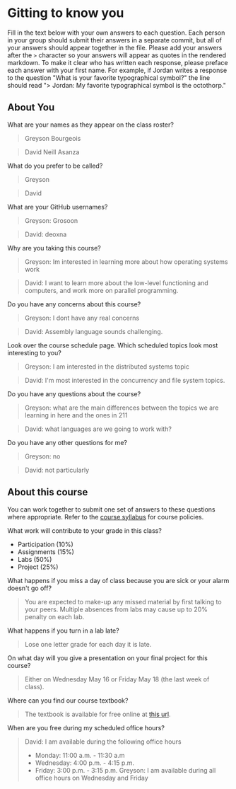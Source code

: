 # Gitting to know you
Fill in the text below with your own answers to each question. Each person in your group should submit their answers in a separate commit, but all of your answers should appear together in the file. Please add your answers after the `>` character so your answers will appear as quotes in the rendered markdown. To make it clear who has written each response, please preface each answer with your first name. For example, if Jordan writes a response to the question "What is your favorite typographical symbol?" the line should read "> Jordan: My favorite typographical symbol is the octothorp." 

## About You
What are your names as they appear on the class roster?
> Greyson Bourgeois

> David Neill Asanza

What do you prefer to be called?
> Greyson

> David

What are your GitHub usernames?
> Greyson: Grosoon

> David: deoxna

Why are you taking this course?
> Greyson: Im interested in learning more about how operating systems work

> David: I want to learn more about the low-level functioning and computers, and work more on parallel programming.

Do you have any concerns about this course?
> Greyson: I dont have any real concerns

> David: Assembly language sounds challenging.

Look over the course schedule page. Which scheduled topics look most interesting to you?
> Greyson: I am interested in the distributed systems topic

> David: I'm most interested in the concurrency and file system topics.

Do you have any questions about the course?
> Greyson: what are the main differences between the topics we are learning in here and the ones in 211

> David: what languages are we going to work with?

Do you have any other questions for me?
> Greyson: no

> David: not particularly

## About this course
You can work together to submit one set of answers to these questions where appropriate. Refer to the [course syllabus](http://www.cs.grinnell.edu/~curtsinger/teaching/2018S/CSC213/syllabus/) for course policies.

What work will contribute to your grade in this class?
* Participation (10%)
* Assignments (15%)
* Labs (50%)
* Project (25%)

What happens if you miss a day of class because you are sick or your alarm doesn't go off?
> You are expected to make-up any missed material by first talking to your peers. Multiple absences from labs may cause up to 20% penalty on each lab.

What happens if you turn in a lab late?
> Lose one letter grade for each day it is late.

On what day will you give a presentation on your final project for this course?
> Either on Wednesday May 16 or Friday May 18 (the last week of class).

Where can you find our course textbook?
> The textbook is available for free online at [this url](http://pages.cs.wisc.edu/~remzi/OSTEP/).

When are you free during my scheduled office hours?
> David: I am available during the following office hours
> * Monday: 11:00 a.m. - 11:30 a.m
> * Wednesday: 4:00 p.m. - 4:15 p.m. 
> * Friday: 3:00 p.m. - 3:15 p.m.
> Greyson: I am available during all office hours on Wednesday and Friday
